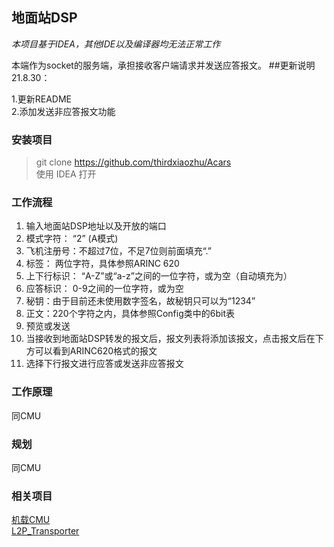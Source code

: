 ## 地面站DSP

*本项目基于IDEA，其他IDE以及编译器均无法正常工作*

本端作为socket的服务端，承担接收客户端请求并发送应答报文。
##更新说明
21.8.30：

1.更新README  
2.添加发送非应答报文功能

### 安装项目
>git clone https://github.com/thirdxiaozhu/Acars  
使用 IDEA 打开
### 工作流程
1. 输入地面站DSP地址以及开放的端口
2. 模式字符： “2” (A模式)
3. 飞机注册号：不超过7位，不足7位则前面填充“.”
4. 标签： 两位字符，具体参照ARINC 620
5. 上下行标识： “A-Z”或“a-z”之间的一位字符，或为空（自动填充为<NAK>）
6. 应答标识： 0-9之间的一位字符，或为空
7. 秘钥：由于目前还未使用数字签名，故秘钥只可以为“1234”
8. 正文：220个字符之内，具体参照Config类中的6bit表
9. 预览或发送
10. 当接收到地面站DSP转发的报文后，报文列表将添加该报文，点击报文后在下方可以看到ARINC620格式的报文
11. 选择下行报文进行应答或发送非应答报文

### 工作原理
同CMU

### 规划
同CMU

### 相关项目  
[机载CMU](https://github.com/thirdxiaozhu/Acars_CMU)  
[L2P_Transporter](https://github.com/thirdxiaozhu/L2PTransporter_Swing)


